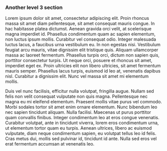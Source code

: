 ### Another level 3 section

Lorem ipsum dolor sit amet, consectetur adipiscing elit. Proin rhoncus massa sit amet diam pellentesque, sit amet consequat mauris congue. In hac habitasse platea dictumst. Aenean gravida orci velit, at scelerisque magna imperdiet id. Phasellus condimentum quam ac sapien elementum, non luctus ipsum mollis. Curabitur vel consequat odio. Integer malesuada luctus lacus, a faucibus urna vestibulum eu. In non egestas nisi. Vestibulum feugiat arcu mauris, vitae dignissim elit tristique quis. Aliquam ullamcorper massa ac laoreet fermentum. Phasellus turpis orci, dictum non sapien quis, porttitor consectetur turpis. Ut neque orci, posuere et rhoncus sit amet, imperdiet eget ex. Proin ultricies elit non libero ultricies, sit amet fermentum mauris semper. Phasellus lacus turpis, euismod id leo at, venenatis dapibus nisl. Curabitur a dignissim elit. Nunc vel massa sit amet mi elementum mollis.

Duis vel nunc facilisis, efficitur nulla volutpat, fringilla augue. Nullam sed felis non velit consequat vulputate non quis magna. Pellentesque nec magna eu mi eleifend elementum. Praesent mollis vitae purus vel commodo. Morbi sodales tortor sit amet enim ornare elementum. Nunc bibendum leo nec sapien tincidunt aliquam. Nulla facilisi. Maecenas ut purus porttitor quam convallis finibus. Integer condimentum leo at eros congue venenatis. Curabitur volutpat, ante in tincidunt viverra, lorem eros condimentum urna, ut elementum tortor quam eu turpis. Aenean ultrices, libero ac euismod vulputate, diam neque condimentum sapien, eu volutpat tellus leo id felis. Cras metus dui, mollis sed pulvinar id, tincidunt id ante. Nulla sed eros vel erat fermentum accumsan at venenatis leo.